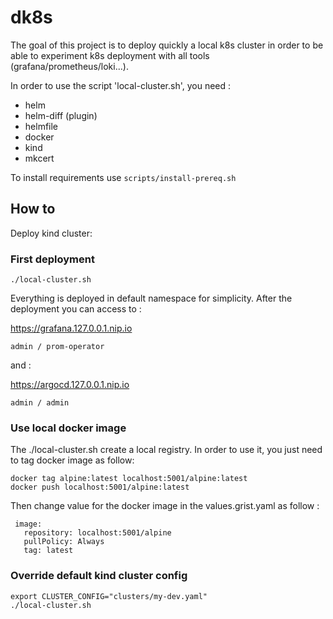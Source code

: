 # dk8s

The goal of this project is to deploy quickly a local k8s cluster in order to be able to experiment k8s deployment with all tools (grafana/prometheus/loki...).


In order to use the script 'local-cluster.sh', you need :

- helm
- helm-diff  (plugin)
- helmfile
- docker
- kind
- mkcert

To install requirements use `scripts/install-prereq.sh`

## How to

Deploy kind cluster:

### First deployment

```
./local-cluster.sh
```

Everything is deployed in default namespace for simplicity. After the deployment you can access to :

https://grafana.127.0.0.1.nip.io

```
admin / prom-operator
```

and :

https://argocd.127.0.0.1.nip.io

```
admin / admin
```

### Use local docker image

The ./local-cluster.sh create a local registry. In order to use it, you just need to tag docker image as follow:

```
docker tag alpine:latest localhost:5001/alpine:latest
docker push localhost:5001/alpine:latest
```

Then change value for the  docker image in the values.grist.yaml  as follow :

```
 image:
   repository: localhost:5001/alpine
   pullPolicy: Always
   tag: latest
```

### Override default kind cluster config

```
export CLUSTER_CONFIG="clusters/my-dev.yaml"
./local-cluster.sh
```
